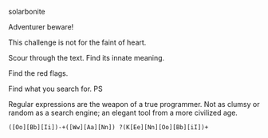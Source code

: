 solarbonite

Adventurer beware!

This challenge is not for the faint of heart.

Scour through the text. Find its innate meaning.

Find the red flags.

Find what you search for.
PS

Regular expressions are the weapon of a true programmer. Not as clumsy or random as a search engine; an elegant tool from a more civilized age.

    ([Oo][Bb][Ii])-+([Ww][Aa][Nn]) ?(K[Ee][Nn][Oo][Bb][iI])+
